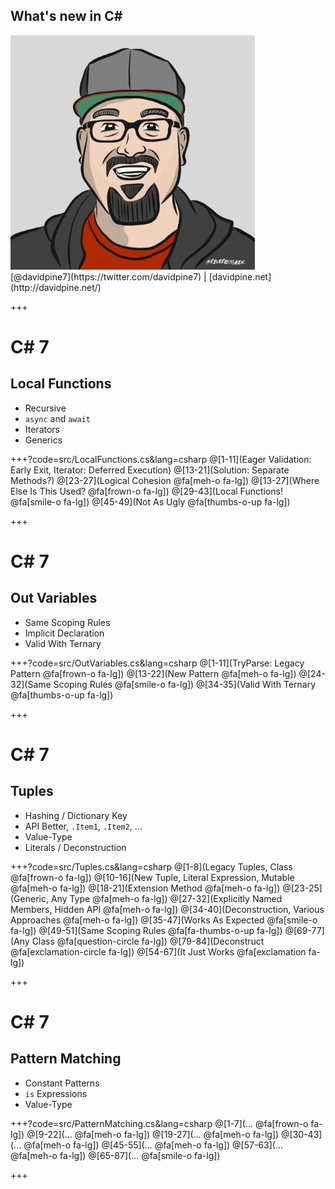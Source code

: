 ## <span>What's new in C#</span>
<img src="assets/me.jpg" height="375" />
<br />
[@davidpine7](https://twitter.com/davidpine7) | [davidpine.net](http://davidpine.net/)

+++

# C# 7
## Local Functions

- Recursive
- `async` and `await`
- Iterators
- Generics

+++?code=src/LocalFunctions.cs&lang=csharp
@[1-11](Eager Validation: Early Exit, Iterator: Deferred Execution)
@[13-21](Solution: Separate Methods?)
@[23-27](Logical Cohesion @fa[meh-o fa-lg])
@[13-27](Where Else Is This Used? @fa[frown-o fa-lg])
@[29-43](Local Functions! @fa[smile-o fa-lg])
@[45-49](Not As Ugly @fa[thumbs-o-up fa-lg])

+++

# C# 7
## Out Variables

- Same Scoping Rules
- Implicit Declaration
- Valid With Ternary 

+++?code=src/OutVariables.cs&lang=csharp
@[1-11](TryParse: Legacy Pattern @fa[frown-o fa-lg])
@[13-22](New Pattern @fa[meh-o fa-lg])
@[24-32](Same Scoping Rules @fa[smile-o fa-lg])
@[34-35](Valid With Ternary @fa[thumbs-o-up fa-lg])

+++

# C# 7
## Tuples

- Hashing / Dictionary Key
- API Better, `.Item1`, `.Item2`, ...
- Value-Type
- Literals / Deconstruction

+++?code=src/Tuples.cs&lang=csharp
@[1-8](Legacy Tuples, Class @fa[frown-o fa-lg])
@[10-16](New Tuple, Literal Expression, Mutable @fa[meh-o fa-lg])
@[18-21](Extension Method @fa[meh-o fa-lg])
@[23-25](Generic, Any Type @fa[meh-o fa-lg])
@[27-32](Explicitly Named Members, Hidden API @fa[meh-o fa-lg])
@[34-40](Deconstruction, Various Approaches @fa[meh-o fa-lg])
@[35-47](Works As Expected @fa[smile-o fa-lg])
@[49-51](Same Scoping Rules @fa[fa-thumbs-o-up fa-lg])
@[69-77](Any Class @fa[question-circle fa-lg])
@[79-84](Deconstruct @fa[exclamation-circle fa-lg])
@[54-67](It Just Works @fa[exclamation fa-lg])

+++

# C# 7
## Pattern Matching

- Constant Patterns
- `is` Expressions
- Value-Type

+++?code=src/PatternMatching.cs&lang=csharp
@[1-7](... @fa[frown-o fa-lg])
@[9-22](... @fa[meh-o fa-lg])
@[19-27](... @fa[meh-o fa-lg])
@[30-43](... @fa[meh-o fa-lg])
@[45-55](... @fa[meh-o fa-lg])
@[57-63](... @fa[meh-o fa-lg])
@[65-87](... @fa[smile-o fa-lg])

+++

